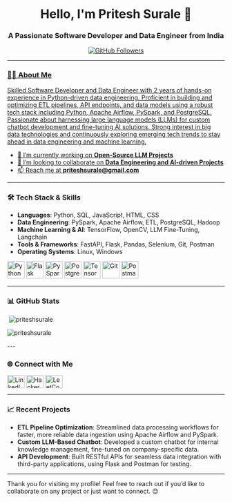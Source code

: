 <h1 align="center">Hello, I'm Pritesh Surale 👋</h1>
<h3 align="center">A Passionate Software Developer and Data Engineer from India</h3>

<p align="center">
  <a href="https://github.com/Priteshsurale" target="_blank">
    <img src="https://img.shields.io/github/followers/Priteshsurale?label=Follow%20Me&style=social" alt="GitHub Followers" />
</p>

---

### 👨‍💻 About Me
Skilled Software Developer and Data Engineer with 2 years of hands-on experience in Python-driven data engineering. Proficient in building and optimizing ETL pipelines, API endpoints, and data models using a robust tech stack including Python, Apache Airflow, PySpark, and PostgreSQL. Passionate about harnessing large language models (LLMs) for custom chatbot development and fine-tuning AI solutions. Strong interest in big data technologies and continuously exploring emerging tech trends to stay ahead in data engineering and machine learning.

- 🔭 I’m currently working on **Open-Source LLM Projects**
- 👯 I’m looking to collaborate on **Data Engineering and AI-driven Projects**
- 📫 Reach me at **priteshsurale@gmail.com**

---

### 🛠️ Tech Stack & Skills

- **Languages**: Python, SQL, JavaScript, HTML, CSS
- **Data Engineering**: PySpark, Apache Airflow, ETL, PostgreSQL, Hadoop
- **Machine Learning & AI**: TensorFlow, OpenCV, LLM Fine-Tuning, Langchain
- **Tools & Frameworks**: FastAPI, Flask, Pandas, Selenium, Git, Postman
- **Operating Systems**: Linux, Windows

<p align="left">
  <img src="https://cdn.worldvectorlogo.com/logos/python-5.svg" alt="Python" width="40" height="40"/>
  <img src="https://www.vectorlogo.zone/logos/palletsprojects_flask/palletsprojects_flask-ar21.svg" alt="Flask" width="40" height="40"/>
  <img src="https://www.vectorlogo.zone/logos/apache_spark/apache_spark-icon.svg" alt="PySpark" width="40" height="40"/>
  <img src="https://www.vectorlogo.zone/logos/postgresql/postgresql-icon.svg" alt="PostgreSQL" width="40" height="40"/>
  <img src="https://cdn.worldvectorlogo.com/logos/tensorflow-2.svg" alt="TensorFlow" width="40" height="40"/>
  <img src="https://cdn.worldvectorlogo.com/logos/git-icon.svg" alt="Git" width="40" height="40"/>
  <img src="https://cdn.worldvectorlogo.com/logos/postman.svg" alt="Postman" width="40" height="40"/>
</p>

---

### 📊 GitHub Stats


<p>&nbsp;<img align="center" src="https://github-readme-stats.vercel.app/api?username=priteshsurale&show_icons=true&locale=en" alt="priteshsurale" /></p>

<p><img align="center" src="https://github-readme-streak-stats.herokuapp.com/?user=priteshsurale&" alt="priteshsurale" /></p>
---

### 🌐 Connect with Me

<p align="left">
  <a href="https://linkedin.com/in/pritesh-surale-927820178" target="blank"><img align="center" src="https://raw.githubusercontent.com/rahuldkjain/github-profile-readme-generator/master/src/images/icons/Social/linked-in-alt.svg" alt="LinkedIn" height="30" width="40" /></a>
  <a href="https://www.hackerrank.com/pritesh8112" target="blank"><img align="center" src="https://raw.githubusercontent.com/rahuldkjain/github-profile-readme-generator/master/src/images/icons/Social/hackerrank.svg" alt="HackerRank" height="30" width="40" /></a>
  <a href="https://www.leetcode.com/pritesh_surale" target="blank"><img align="center" src="https://raw.githubusercontent.com/rahuldkjain/github-profile-readme-generator/master/src/images/icons/Social/leet-code.svg" alt="LeetCode" height="30" width="40" /></a>
</p>

---

### 📈 Recent Projects

- **ETL Pipeline Optimization**: Streamlined data processing workflows for faster, more reliable data ingestion using Apache Airflow and PySpark.
- **Custom LLM-Based Chatbot**: Developed a custom chatbot for internal knowledge management, fine-tuned on company-specific data.
- **API Development**: Built RESTful APIs for seamless data integration with third-party applications, using Flask and Postman for testing.

---

Thank you for visiting my profile! Feel free to reach out if you’d like to collaborate on any project or just want to connect. 😊
